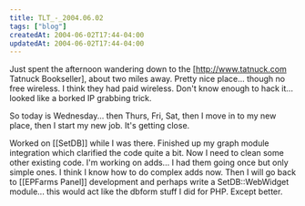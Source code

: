 ```yaml
---
title: TLT_-_2004.06.02
tags: ["blog"]
createdAt: 2004-06-02T17:44-04:00
updatedAt: 2004-06-02T17:44-04:00
---
```


Just spent the afternoon wandering down to the [http://www.tatnuck.com Tatnuck Bookseller], about two miles away. Pretty nice place... though no free wireless. I think they had paid wireless. Don't know enough to hack it... looked like a borked IP grabbing trick.

So today is Wednesday... then Thurs, Fri, Sat, then I move in to my new place, then I start my new job. It's getting close.

Worked on [[SetDB]] while I was there. Finished up my graph module integration which clarified the code quite a bit. Now I need to clean some other existing code. I'm working on adds... I had them going once but only simple ones. I think I know how to do complex adds now. Then I will go back to [[EPFarms Panel]] development and perhaps write a SetDB::WebWidget module... this would act like the dbform stuff I did for PHP. Except better.

